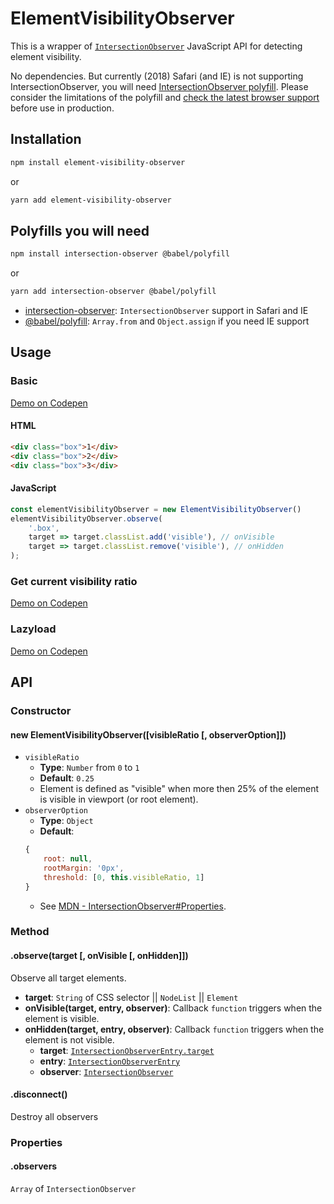 # ElementVisibilityObserver
This is a wrapper of [`IntersectionObserver`](https://developer.mozilla.org/en-US/docs/Web/API/IntersectionObserver/) JavaScript API for detecting element visibility.

No dependencies. But currently (2018) Safari (and IE) is not supporting IntersectionObserver, you will need [IntersectionObserver polyfill](https://github.com/w3c/IntersectionObserver/tree/master/polyfill). Please consider the limitations of the polyfill and [check the latest browser support](https://caniuse.com/#search=IntersectionObserver) before use in production.

## Installation
```sh
npm install element-visibility-observer
```
or
```sh
yarn add element-visibility-observer
```

## Polyfills you will need
```sh
npm install intersection-observer @babel/polyfill
```
or
```sh
yarn add intersection-observer @babel/polyfill
```
* [intersection-observer](https://github.com/w3c/IntersectionObserver/tree/master/polyfill): `IntersectionObserver` support in Safari and IE
* [@babel/polyfill](https://babeljs.io/docs/en/babel-polyfill): `Array.from` and `Object.assign` if you need IE support

## Usage
### Basic
[Demo on Codepen](https://codepen.io/eky/pen/WapgRr?editors=0010)
#### HTML
```html
<div class="box">1</div>
<div class="box">2</div>
<div class="box">3</div>
```
#### JavaScript
```javascript
const elementVisibilityObserver = new ElementVisibilityObserver()
elementVisibilityObserver.observe(
	'.box',
	target => target.classList.add('visible'), // onVisible
	target => target.classList.remove('visible'), // onHidden
);
```
### Get current visibility ratio
[Demo on Codepen](https://codepen.io/eky/pen/pxeOwR?editors=0010)
### Lazyload
[Demo on Codepen](https://codepen.io/eky/pen/pxeOwR?editors=0010)

## API
### Constructor
#### new ElementVisibilityObserver([visibleRatio [, observerOption]])
- `visibleRatio`
	- **Type**: `Number` from `0` to `1`
	- **Default**: `0.25`
	- Element is defined as "visible" when more then 25% of the element is visible in viewport (or root element).
- `observerOption`
	- **Type**: `Object`
	- **Default**:
	```javascript
	{
		root: null,
		rootMargin: '0px',
		threshold: [0, this.visibleRatio, 1]
	}
	```
	- See [MDN - IntersectionObserver#Properties](https://developer.mozilla.org/en-US/docs/Web/API/IntersectionObserver#Properties).

### Method
#### .observe(target [, onVisible [, onHidden]])
Observe all target elements.
- **target**: `String` of CSS selector || `NodeList` || `Element`
- **onVisible(target, entry, observer)**: Callback `function` triggers when the element is visible.
- **onHidden(target, entry, observer)**: Callback `function` triggers when the element is not visible.
	- **target**: [`IntersectionObserverEntry.target`](https://developer.mozilla.org/en-US/docs/Web/API/IntersectionObserverEntry/target)
	- **entry**: [`IntersectionObserverEntry`](https://developer.mozilla.org/en-US/docs/Web/API/IntersectionObserverEntry)
	- **observer**: [`IntersectionObserver`](https://developer.mozilla.org/en-US/docs/Web/API/IntersectionObserver)

#### .disconnect()
Destroy all observers

### Properties
#### .observers
`Array` of `IntersectionObserver`
